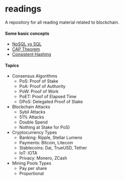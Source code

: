 # readings
A repository for all reading material related to blockchain.

#### Some basic concepts
- [NoSQL vs SQL](https://medium.com/xplenty-blog/the-sql-vs-nosql-difference-mysql-vs-mongodb-32c9980e67b2)
- [CAP Theorem](http://ksat.me/a-plain-english-introduction-to-cap-theorem/)
- [Consistent Hashing](https://dzone.com/articles/simple-magic-consistent)

#### Topics
- Consensus Algorithms
  - PoS: Proof of Stake
  - PoA: Proof of Authority
  - PoW: Proof of Work
  - PoET: Proof of Elapsed Time
  - DPoS: Delegated Proof of Stake
- Blockchain Attacks
  - Sybil Attacks
  - 51% Attacks
  - Double Spend
  - Nothing at Stake for PoS)
- Cryptocurrency Types
  - Banking: Ripple, Stellar Lumens
  - Payments: Bitcoin, Litecoin
  - Stablecoins: Dai, TrueUSD, Tether
  - IoT: IOTA
  - Privacy: Monero, ZCash
- Mining Pools Types
  - Pay per share
  - Proportional

 
